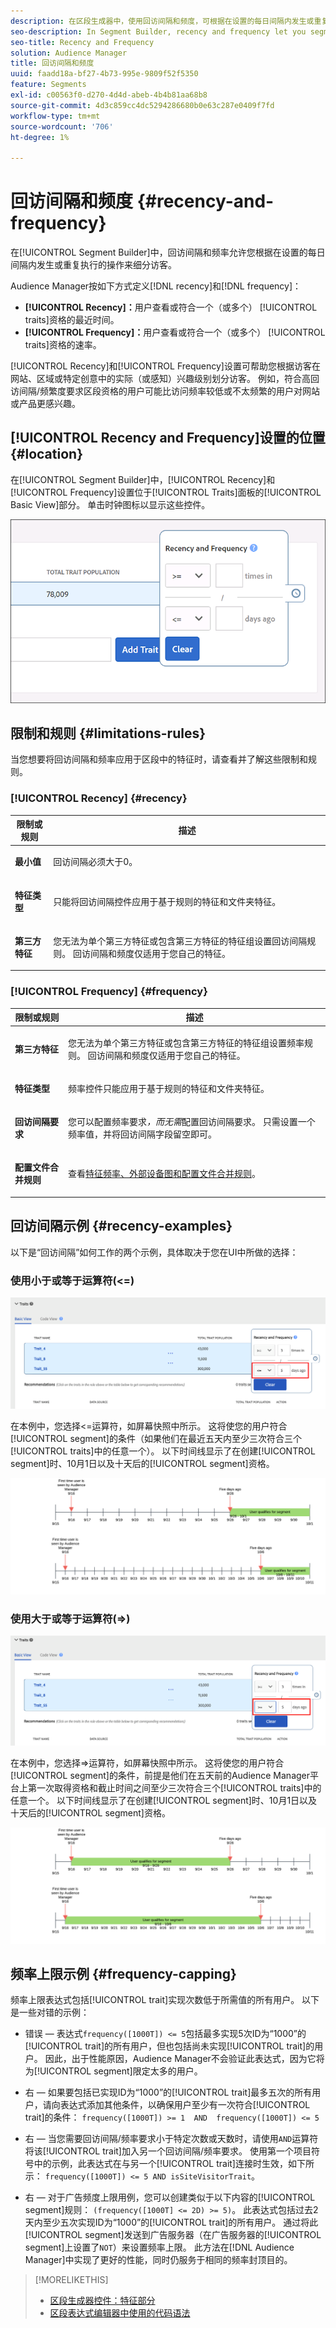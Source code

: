 ```yaml
---
description: 在区段生成器中，使用回访间隔和频度，可根据在设置的每日间隔内发生或重复执行的操作来划分访客。
seo-description: In Segment Builder, recency and frequency let you segment visitors based on actions that occur or repeat over a set daily interval.
seo-title: Recency and Frequency
solution: Audience Manager
title: 回访间隔和频度
uuid: faadd18a-bf27-4b73-995e-9809f52f5350
feature: Segments
exl-id: c00563f0-d270-4d4d-abeb-4b4b81aa68b8
source-git-commit: 4d3c859cc4dc5294286680b0e63c287e0409f7fd
workflow-type: tm+mt
source-wordcount: '706'
ht-degree: 1%

---
```


# 回访间隔和频度 {#recency-and-frequency}

在[!UICONTROL Segment Builder]中，回访间隔和频率允许您根据在设置的每日间隔内发生或重复执行的操作来细分访客。

Audience Manager按如下方式定义[!DNL recency]和[!DNL frequency]：

* **[!UICONTROL Recency]：**&#x200B;用户查看或符合一个（或多个） [!UICONTROL traits]资格的最近时间。
* **[!UICONTROL Frequency]：**&#x200B;用户查看或符合一个（或多个） [!UICONTROL traits]资格的速率。

[!UICONTROL Recency]和[!UICONTROL Frequency]设置可帮助您根据访客在网站、区域或特定创意中的实际（或感知）兴趣级别划分访客。 例如，符合高回访间隔/频繁度要求区段资格的用户可能比访问频率较低或不太频繁的用户对网站或产品更感兴趣。

## [!UICONTROL Recency and Frequency]设置的位置 {#location}

在[!UICONTROL Segment Builder]中，[!UICONTROL Recency]和[!UICONTROL Frequency]设置位于[!UICONTROL Traits]面板的[!UICONTROL Basic View]部分。 单击时钟图标以显示这些控件。

![](assets/recency_frequency.png)

## 限制和规则 {#limitations-rules}

当您想要将回访间隔和频率应用于区段中的特征时，请查看并了解这些限制和规则。

### [!UICONTROL Recency] {#recency}

<table id="table_026064124C694D75B7A960457D50170B"> 
 <thead> 
  <tr> 
   <th colname="col1" class="entry"> 限制或规则 </th> 
   <th colname="col2" class="entry"> 描述 </th> 
  </tr> 
 </thead>
 <tbody> 
  <tr> 
   <td colname="col1"> <p> <b>最小值</b> </p> </td> 
   <td colname="col2"> <p>回访间隔必须大于0。 </p> </td> 
  </tr>
  <tr> 
   <td colname="col1"> <p> <b>特征类型</b> </p> </td> 
   <td colname="col2"> <p>只能将回访间隔控件应用于基于规则的特征和文件夹特征。 </p> </td> 
  </tr> 
  <tr> 
   <td colname="col1"> <p> <b>第三方特征</b> </p> </td> 
   <td colname="col2"> <p>您无法为单个第三方特征或包含第三方特征的特征组设置回访间隔规则。 回访间隔和频度仅适用于您自己的特征。 </p> </td> 
  </tr> 
 </tbody> 
</table>

### [!UICONTROL Frequency] {#frequency}

<table id="table_EBD621D26C8B4D03933E8C0753C892A7"> 
 <thead> 
  <tr> 
   <th colname="col1" class="entry"> 限制或规则 </th> 
   <th colname="col2" class="entry"> 描述 </th> 
  </tr> 
 </thead>
 <tbody> 
  <tr> 
   <td colname="col1"> <p> <b>第三方特征</b> </p> </td> 
   <td colname="col2"> <p>您无法为单个第三方特征或包含第三方特征的特征组设置频率规则。 回访间隔和频度仅适用于您自己的特征。 </p> </td> 
  </tr> 
  <tr> 
   <td colname="col1"> <p> <b>特征类型</b> </p> </td> 
   <td colname="col2"> <p>频率控件只能应用于基于规则的特征和文件夹特征。 </p> </td> 
  </tr> 
  <tr> 
   <td colname="col1"> <p> <b>回访间隔要求</b> </p> </td> 
   <td colname="col2"> <p>您可以配置频率要求<i>，而无需</i>配置回访间隔要求。 只需设置一个频率值，并将回访间隔字段留空即可。 </p> </td> 
  </tr> 
  <tr> 
   <td colname="col1"> <p><b>配置文件合并规则</b> </p> </td> 
   <td colname="col2"> <p>查看<a href="../../faq/faq-profile-merge.md#trait-freq-device-rules">特征频率、外部设备图和配置文件合并规则</a>。 </p> </td> 
  </tr> 
 </tbody> 
</table>

## 回访间隔示例 {#recency-examples}

以下是“回访间隔”如何工作的两个示例，具体取决于您在UI中所做的选择：

### 使用小于或等于运算符(&lt;=)

![小于等于](assets/less-than-equal-to.png)

在本例中，您选择&lt;=运算符，如屏幕快照中所示。 这将使您的用户符合[!UICONTROL segment]的条件（如果他们在最近五天内至少三次符合三个[!UICONTROL traits]中的任意一个）。 以下时间线显示了在创建[!UICONTROL segment]时、10月1日以及十天后的[!UICONTROL segment]资格。

![最近5天](assets/last-5-days.png)

### 使用大于或等于运算符(=>)

![大于等于](assets/greater-than-equal-to.png)

在本例中，您选择=>运算符，如屏幕快照中所示。 这将使您的用户符合[!UICONTROL segment]的条件，前提是他们在五天前的Audience Manager平台上第一次取得资格和截止时间之间至少三次符合三个[!UICONTROL traits]中的任意一个。 以下时间线显示了在创建[!UICONTROL segment]时、10月1日以及十天后的[!UICONTROL segment]资格。

![早期资格](assets/earlier-qualification.png)


## 频率上限示例 {#frequency-capping}

频率上限表达式包括[!UICONTROL trait]实现次数低于所需值的所有用户。 以下是一些对错的示例：

* 错误 — 表达式`frequency([1000T]) <= 5`包括最多实现5次ID为“1000”的[!UICONTROL trait]的所有用户，但也包括尚未实现[!UICONTROL trait]的用户。 因此，出于性能原因，Audience Manager不会验证此表达式，因为它将为[!UICONTROL segment]限定太多的用户。

* 右 — 如果要包括已实现ID为“1000”的[!UICONTROL trait]最多五次的所有用户，请向表达式添加其他条件，以确保用户至少有一次符合[!UICONTROL trait]的条件： `frequency([1000T]) >= 1  AND  frequency([1000T]) <= 5`

* 右 — 当您需要回访间隔/频率要求小于特定次数或天数时，请使用`AND`运算符将该[!UICONTROL trait]加入另一个回访间隔/频率要求。 使用第一个项目符号中的示例，此表达式在与另一个[!UICONTROL trait]连接时生效，如下所示： `frequency([1000T]) <= 5 AND isSiteVisitorTrait`。

* 右 — 对于广告频度上限用例，您可以创建类似于以下内容的[!UICONTROL segment]规则： `(frequency([1000T] <= 2D) >= 5)`。 此表达式包括过去2天内至少五次实现ID为“1000”的[!UICONTROL trait]的所有用户。 通过将此[!UICONTROL segment]发送到广告服务器（在广告服务器的[!UICONTROL segment]上设置了`NOT`）来设置频率上限。 此方法在[!DNL Audience Manager]中实现了更好的性能，同时仍服务于相同的频率封顶目的。

>[!MORELIKETHIS]
>
>* [区段生成器控件：特征部分](../../features/segments/segment-builder.md#segment-builder-controls-traits)
>* [区段表达式编辑器中使用的代码语法](../../features/segments/segment-code-syntax.md)
